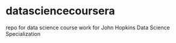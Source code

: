 # datasciencecoursera
repo for data science course work for John Hopkins Data Science Specialization
